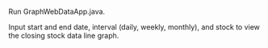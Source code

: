 Run GraphWebDataApp.java.

Input start and end date, interval (daily, weekly, monthly), and stock
to view the closing stock data line graph.
